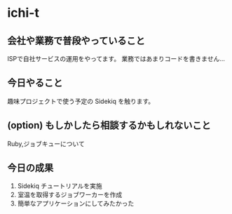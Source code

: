 # ichi-t

## 会社や業務で普段やっていること
ISPで自社サービスの運用をやってます。
業務ではあまりコードを書きません...

<!-- ## (option) 教えられるかもしれないこと -->

## 今日やること
趣味プロジェクトで使う予定の Sidekiq を触ります。

## (option) もしかしたら相談するかもしれないこと
Ruby,ジョブキューについて

## 今日の成果
1. Sidekiq チュートリアルを実施
2. 室温を取得するジョブワーカーを作成
3. 簡単なアプリケーションにしてみたかった
